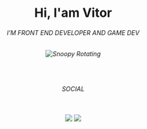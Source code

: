 <h1 align="center">Hi, I'am Vitor</h1>
<h6 align="center">I'M FRONT END DEVELOPER AND GAME DEV

</BR>
</BR>
  
<div align="center">
  
![Snoopy Rotating](https://i.pinimg.com/originals/3c/06/3c/3c063cb020c08d8d4530aa06ab8e310a.gif)
  
</div>

</BR>
<h6 align="center">SOCIAL</h6>
</BR>
<div align="center">  
  <a href="https://www.instagram.com/h4kv999/" target="_blank" ><img src="https://img.shields.io/badge/-Instagram-ffffff?style=for-the-badge&logo=Instagram&logoColor=101820"/></a>
  <a href="https://https://bsky.app/profile/h4kv999.bsky.social/post/3l4hgriq6fo22" target="_blank"><img src="https://img.shields.io/badge/-Blue sky-ffffff?style=for-the-badge&logo=bluesky&logoColor=101820"/></a>
</div>
